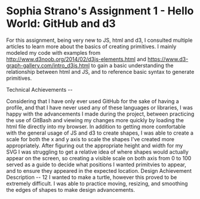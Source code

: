 Sophia Strano's Assignment 1 - Hello World: GitHub and d3 
===

For this assignment, being very new to JS, html and d3, I consulted multiple articles to learn more about the basics of creating primitives. I mainly modeled my code with examples from http://www.d3noob.org/2014/02/d3js-elements.html and https://www.d3-graph-gallery.com/intro_d3js.html to gain a basic understanding the relationship between html and JS, and to reference basic syntax to generate primitives. 

Technical Achievements -- 

Considering that I have only ever used GitHub for the sake of having a profile, and that I have never used any of these languages or libraries, I was happy with the advancements I made during the project, between practicing the use of GitBash and viewing my changes more quickly by loading the html file directly into my browser. In addition to getting more comfortable with the general usage of JS and d3 to create shapes, I was able to create a scale for both the x and y axis to scale the shapes I've created more appropriately. After figuring out the appropriate height and width for my SVG I was struggling to get a relative idea of where shapes would actually appear on the screen, so creating a visible scale on both axis from 0 to 100 served as a guide to decide what positions I wanted primitvies to appear, and to ensure they appeared in the expected location. 
Design Achievement Description -- 12
I wanted to make a turtle, however this proved to be extremely difficult. I was able to practice moving, resizing, and smoothing the edges of shapes to make design advancements. 



